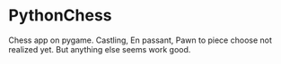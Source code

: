 # PythonChess

Chess app on pygame. Castling, En passant, Pawn to piece choose not realized yet. But anything else seems work good.
